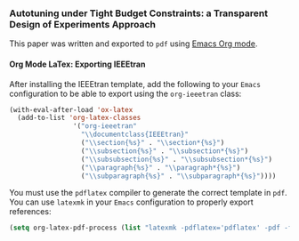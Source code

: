 ### Autotuning under Tight Budget Constraints: a Transparent Design of Experiments Approach

This paper was written and exported to `pdf` using [Emacs Org mode](https://orgmode.org/).

#### Org Mode LaTex: Exporting IEEEtran

After installing the IEEEtran template, add the following to your `Emacs`
configuration to be able to export using the `org-ieeetran` class:

```lisp
(with-eval-after-load 'ox-latex
  (add-to-list 'org-latex-classes
                '("org-ieeetran"
                  "\\documentclass{IEEEtran}"
                  ("\\section{%s}" . "\\section*{%s}")
                  ("\\subsection{%s}" . "\\subsection*{%s}")
                  ("\\subsubsection{%s}" . "\\subsubsection*{%s}")
                  ("\\paragraph{%s}" . "\\paragraph*{%s}")
                  ("\\subparagraph{%s}" . "\\subparagraph*{%s}"))))
```

You must use the `pdflatex` compiler to generate the correct template in `pdf`. You can
use `latexmk` in your `Emacs` configuration to properly export references:

```lisp
(setq org-latex-pdf-process (list "latexmk -pdflatex='pdflatex' -pdf -f %f"))
```
